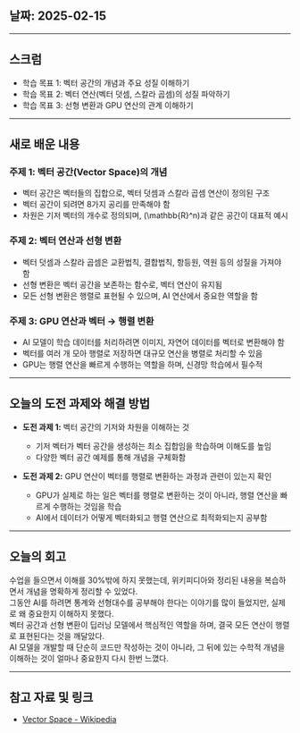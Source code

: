 ## 날짜: 2025-02-15  

---

## 스크럼  
- 학습 목표 1: 벡터 공간의 개념과 주요 성질 이해하기  
- 학습 목표 2: 벡터 연산(벡터 덧셈, 스칼라 곱셈)의 성질 파악하기  
- 학습 목표 3: 선형 변환과 GPU 연산의 관계 이해하기  

---

## 새로 배운 내용  

### 주제 1: 벡터 공간(Vector Space)의 개념  
- 벡터 공간은 벡터들의 집합으로, 벡터 덧셈과 스칼라 곱셈 연산이 정의된 구조  
- 벡터 공간이 되려면 8가지 공리를 만족해야 함  
- 차원은 기저 벡터의 개수로 정의되며, \(\mathbb{R}^n\)과 같은 공간이 대표적 예시  

### 주제 2: 벡터 연산과 선형 변환  
- 벡터 덧셈과 스칼라 곱셈은 교환법칙, 결합법칙, 항등원, 역원 등의 성질을 가져야 함  
- 선형 변환은 벡터 공간을 보존하는 함수로, 벡터 연산이 유지됨  
- 모든 선형 변환은 행렬로 표현될 수 있으며, AI 연산에서 중요한 역할을 함  

### 주제 3: GPU 연산과 벡터 → 행렬 변환  
- AI 모델이 학습 데이터를 처리하려면 이미지, 자연어 데이터를 벡터로 변환해야 함  
- 벡터를 여러 개 모아 행렬로 저장하면 대규모 연산을 병렬로 처리할 수 있음  
- GPU는 행렬 연산을 빠르게 수행하는 역할을 하며, 신경망 학습에서 필수적  

---

## 오늘의 도전 과제와 해결 방법  

- **도전 과제 1:** 벡터 공간의 기저와 차원을 이해하는 것  
  - 기저 벡터가 벡터 공간을 생성하는 최소 집합임을 학습하며 이해도를 높임  
  - 다양한 벡터 공간 예제를 통해 개념을 구체화함  

- **도전 과제 2:** GPU 연산이 벡터를 행렬로 변환하는 과정과 관련이 있는지 확인  
  - GPU가 실제로 하는 일은 벡터를 행렬로 변환하는 것이 아니라, 행렬 연산을 빠르게 수행하는 것임을 학습  
  - AI에서 데이터가 어떻게 벡터화되고 행렬 연산으로 최적화되는지 공부함  

---

## 오늘의 회고  

수업을 들으면서 이해를 30%밖에 하지 못했는데, 위키피디아와 정리된 내용을 복습하면서 개념을 명확하게 정리할 수 있었다.  
그동안 AI를 하려면 통계와 선형대수를 공부해야 한다는 이야기를 많이 들었지만, 실제로 왜 중요한지 이해하지 못했다.  
벡터 공간과 선형 변환이 딥러닝 모델에서 핵심적인 역할을 하며, 결국 모든 연산이 행렬로 표현된다는 것을 깨달았다.  
AI 모델을 개발할 때 단순히 코드만 작성하는 것이 아니라, 그 뒤에 있는 수학적 개념을 이해하는 것이 얼마나 중요한지 다시 한번 느꼈다.  

---

## 참고 자료 및 링크  
- [Vector Space - Wikipedia](https://en.wikipedia.org/wiki/Vector_space)  
